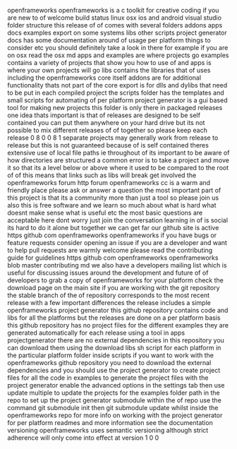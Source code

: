 openframeworks openframeworks is a c toolkit for creative coding if you are new to of welcome build status linux osx ios and android visual studio folder structure this release of of comes with several folders addons apps docs examples export on some systems libs other scripts project generator docs has some documentation around of usage per platform things to consider etc you should definitely take a look in there for example if you are on osx read the osx md apps and examples are where projects go examples contains a variety of projects that show you how to use of and apps is where your own projects will go libs contains the libraries that of uses including the openframeworks core itself addons are for additional functionality thats not part of the core export is for dlls and dylibs that need to be put in each compiled project the scripts folder has the templates and small scripts for automating of per platform project generator is a gui based tool for making new projects this folder is only there in packaged releases one idea thats important is that of releases are designed to be self contained you can put them anywhere on your hard drive but its not possible to mix different releases of of together so please keep each release 0 8 0 0 8 1 separate projects may generally work from release to release but this is not guaranteed because of is self contained theres extensive use of local file paths ie throughout of its important to be aware of how directories are structured a common error is to take a project and move it so that its a level below or above where it used to be compared to the root of of this means that links such as libs will break get involved the openframeworks forum http forum openframeworks cc is a warm and friendly place please ask or answer a question the most important part of this project is that its a community more than just a tool so please join us also this is free software and we learn so much about what is hard what doesnt make sense what is useful etc the most basic questions are acceptable here dont worry just join the conversation learning in of is social its hard to do it alone but together we can get far our github site is active https github com openframeworks openframeworks if you have bugs or feature requests consider opening an issue if you are a developer and want to help pull requests are warmly welcome please read the contributing guide for guidelines https github com openframeworks openframeworks blob master contributing md we also have a developers mailing list which is useful for discussing issues around the development and future of of developers to grab a copy of openframeworks for your platform check the download page on the main site if you are working with the git repository the stable branch of the of repository corresponds to the most recent release with a few important differences the release includes a simple openframeworks project generator this github repository contains code and libs for all the platforms but the releases are done on a per platform basis this github repository has no project files for the different examples they are generated automatically for each release using a tool in apps projectgenerator there are no external dependencies in this repository you can download them using the download libs sh script for each platform in the particular platform folder inside scripts if you want to work with the openframeworks github repository you need to download the external dependencies and you should use the project generator to create project files for all the code in examples to generate the project files with the project generator enable the advanced options in the settings tab then use update multiple to update the projects for the examples folder path in the repo to set up the project generator submodule within the of repo use the command git submodule init then git submodule update whilst inside the openframeworks repo for more info on working with the project generator for per platform readmes and more information see the documentation versioning openframeworks uses semantic versioning although strict adherence will only come into effect at version 1 0 0